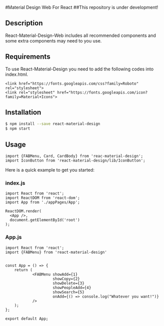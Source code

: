 #Material Design Web For React
##This repository is under development!

## Description

React-Material-Design-Web includes all recommended components and some extra components may need to you use.

## Requirements
To use React-Material-Design you need to add the following codes into index.html.

```
<link href="https://fonts.googleapis.com/css?family=Roboto" rel="stylesheet">
<link rel="stylesheet" href="https://fonts.googleapis.com/icon?family=Material+Icons">
```

## Installation

```sh
$ npm install --save react-material-design
$ npm start
```

## Usage

```
import {FABMenu, Card, CardBody} from 'reac-material-design';
import IconButton from 'react-material-design/lib/IconButton';
```

Here is a quick example to get you started:

### index.js
```
import React from 'react';
import ReactDOM from 'react-dom';
import App from './appPages/App';

ReactDOM.render(
  <App />,
  document.getElementById('root')
);
```

### App.js

```
import React from 'react';
import {FABMenu} from 'react-material-design'


const App = () => {
    return (
            <FABMenu showAdd={1}
                     showCopy={2}
                     showDelete={3}
                     showPeopleAdd={4}
                     showSearch={5}
                     onAdd={() => console.log("Whatever you want!")}
            />
    );
};

export default App;

```




